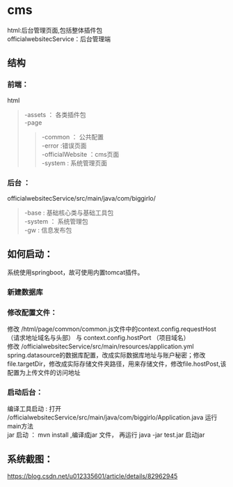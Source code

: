 # cms

html:后台管理页面,包括整体插件包<br />
officialwebsitecService：后台管理端<br/>

## 结构
### 前端：
  html <br />
  >-assets ： 各类插件包 <br />
  >-page <br/>
   >>-common ： 公共配置<br/>
   >>-error :错误页面 <br />
   >>-officialWebsite ：cms页面 <br/>
   >>-system : 系统管理页面 <br />
### 后台 ：
  officialwebsitecService/src/main/java/com/biggirlo/ <br/>
  >-base : 基础核心类与基础工具包<br/>
  >-system ： 系统管理包<br/>
  >-gw : 信息发布包<br/>

## 如何启动：
系统使用springboot，故可使用内置tomcat插件。

### 新建数据库


### 修改配置文件：
修改 /html/page/common/common.js文件中的context.config.requestHost（请求地址域名与头部） 与 context.config.hostPort （项目域名）<br/>
修改 /officialwebsitecService/src/main/resources/application.yml spring.datasource的数据库配置，改成实际数据库地址与账户秘密；修改file.targetDir，修改成实际存储文件夹路径，用来存储文件，修改file.hostPost,该配置为上传文件的访问地址 <br/>
### 启动后台：
编译工具启动 : 打开 /officialwebsitecService/src/main/java/com/biggirlo/Application.java 运行main方法 <br/>
jar 启动 ： mvn install ,编译成jar 文件， 再运行 java -jar test.jar 启动jar
  

## 系统截图：
https://blog.csdn.net/u012335601/article/details/82962945
